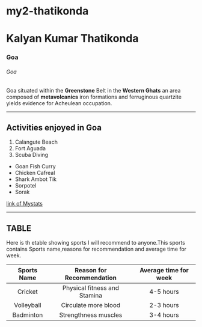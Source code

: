 # my2-thatikonda
# Kalyan Kumar Thatikonda
### Goa
###### Goa 
Goa situated within the **Greenstone** Belt in the **Western Ghats** an area composed of **metavolcanics** iron formations and ferruginous quartzite yields evidence for Acheulean occupation.

---
## Activities enjoyed in Goa
1. Calangute Beach
2. Fort Aguada
3. Scuba Diving

* Goan Fish Curry
* Chicken Cafreal
* Shark Ambot Tik
* Sorpotel
* Sorak

[link of Mystats](Mystats.md)

---
## TABLE
Here is th etable showing sports I will recommend to anyone.This sports contains Sports name,reasons for recommendation and average time for week.

|Sports Name|Reason for Recommendation|Average time for week|
|:---:|:---:|:---:|
|Cricket|Physical fitness and Stamina|4-5 hours|
|Volleyball|Circulate more blood|2-3 hours|
|Badminton|Strengthness muscles|3-4 hours|



